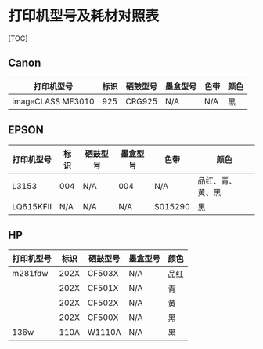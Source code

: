# 打印机型号及耗材对照表

[TOC]

## Canon

| 打印机型号        | 标识 | 硒鼓型号 | 墨盒型号 | 色带 | 颜色 |
| ----------------- | ---- | -------- | -------- | ---- | ---- |
| imageCLASS MF3010 | 925  | CRG925   | N/A      | N/A  | 黑   |

## EPSON

| 打印机型号 | 标识 | 硒鼓型号 | 墨盒型号 | 色带    | 颜色             |
| ---------- | ---- | -------- | -------- | ------- | ---------------- |
| L3153      | 004  | N/A      | 004      | N/A     | 品红、青、黄、黑 |
| LQ615KFII  | N/A  | N/A      | N/A      | S015290 | 黑               |

## HP

| 打印机型号 | 标识 | 硒鼓型号 | 墨盒型号 | 颜色 |
| ---------- | ---- | -------- | -------- | ---- |
| m281fdw    | 202X | CF503X   | N/A      | 品红 |
|            | 202X | CF501X   | N/A      | 青   |
|            | 202X | CF502X   | N/A      | 黄   |
|            | 202X | CF500X   | N/A      | 黑   |
| 136w       | 110A | W1110A   | N/A      | 黑   |